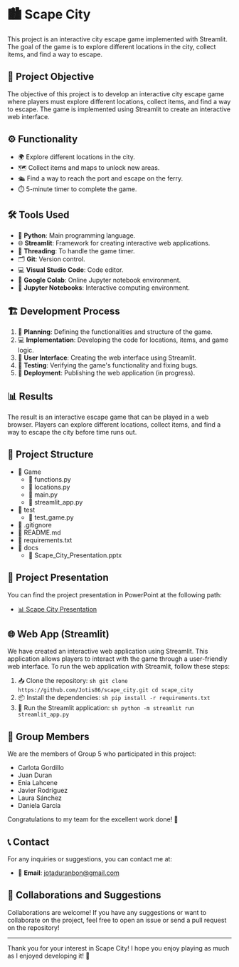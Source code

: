 # 🏙️ Scape City

This project is an interactive city escape game implemented with Streamlit. The goal of the game is to explore different locations in the city, collect items, and find a way to escape.

## 🎯 Project Objective

The objective of this project is to develop an interactive city escape game where players must explore different locations, collect items, and find a way to escape. The game is implemented using Streamlit to create an interactive web interface.

## ⚙️ Functionality

- 🌍 Explore different locations in the city.
- 🗺️ Collect items and maps to unlock new areas.
- 🛳️ Find a way to reach the port and escape on the ferry.
- ⏱️ 5-minute timer to complete the game.

## 🛠️ Tools Used

- 🐍 **Python**: Main programming language.
- 🌐 **Streamlit**: Framework for creating interactive web applications.
- 🧵 **Threading**: To handle the game timer.
- 🗂️ **Git**: Version control.
- 💻 **Visual Studio Code**: Code editor.
- 📓 **Google Colab**: Online Jupyter notebook environment.
- 📘 **Jupyter Notebooks**: Interactive computing environment.

## 🏗️ Development Process

1. 📝 **Planning**: Defining the functionalities and structure of the game.
2. 💻 **Implementation**: Developing the code for locations, items, and game logic.
3. 🎨 **User Interface**: Creating the web interface using Streamlit.
4. 🧪 **Testing**: Verifying the game's functionality and fixing bugs.
5. 🚀 **Deployment**: Publishing the web application (in progress).

## 📊 Results

The result is an interactive escape game that can be played in a web browser. Players can explore different locations, collect items, and find a way to escape the city before time runs out.

## 📂 Project Structure

- 📁 Game
    - 📜 functions.py
    - 📜 locations.py
    - 📜 main.py
    - 📜 streamlit_app.py
- 📁 test
    - 📜 test_game.py
- 📄 .gitignore
- 📄 README.md
- 📄 requirements.txt
- 📁 docs
    - 📄 Scape_City_Presentation.pptx

## 📄 Project Presentation

You can find the project presentation in PowerPoint at the following path:
- [📊 Scape City Presentation](https://github.com/Jotis86/Project-Scape_City/blob/main/docs/Escape%20city.pdf)

## 🌐 Web App (Streamlit)

We have created an interactive web application using Streamlit. This application allows players to interact with the game through a user-friendly web interface. To run the web application with Streamlit, follow these steps:

1. 📥 Clone the repository:
        ```sh
        git clone https://github.com/Jotis86/scape_city.git
        cd scape_city
        ```
2. 📦 Install the dependencies:
        ```sh
        pip install -r requirements.txt
        ```
3. 🚀 Run the Streamlit application:
        ```sh
        python -m streamlit run streamlit_app.py
        ```

## 👥 Group Members

We are the members of Group 5 who participated in this project:
- Carlota Gordillo
- Juan Duran
- Enia Lahcene
- Javier Rodríguez
- Laura Sánchez
- Daniela García

Congratulations to my team for the excellent work done! 🎉

## 📞 Contact

For any inquiries or suggestions, you can contact me at:
- 📧 **Email**: jotaduranbon@gmail.com

## 🤝 Collaborations and Suggestions

Collaborations are welcome! If you have any suggestions or want to collaborate on the project, feel free to open an issue or send a pull request on the repository!

---

Thank you for your interest in Scape City! I hope you enjoy playing as much as I enjoyed developing it! 🎉
